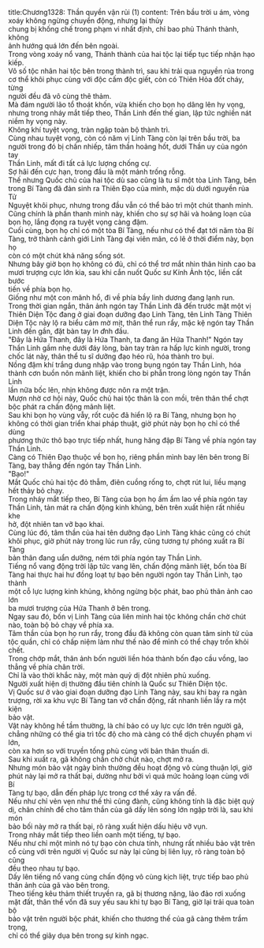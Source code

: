 title:Chương1328: Thần quyền vận rủi (1)
content:
Trên bầu trời u ám, vòng xoáy không ngừng chuyển động, nhưng lại thủy<br>chung bị khống chế trong phạm vi nhất định, chỉ bao phủ Thánh thành, không<br>ảnh hướng quá lớn đến bên ngoài.<br>Trong vòng xoáy nổ vang, Thánh thành của hai tộc lại tiếp tục tiếp nhận hạo<br>kiếp.<br>Vô số tộc nhân hai tộc bên trong thành trì, sau khi trải qua nguyền rủa trong<br>cơ thể khôi phục cùng với độc cấm độc giết, còn có Thiên Hỏa đốt cháy, từng<br>người đều đã vô cùng thê thảm.<br>Mà đám người lão tổ thoát khốn, vừa khiến cho bọn họ dâng lên hy vọng,<br>nhưng trong nháy mắt tiếp theo, Thần Linh đến thế gian, lập tức nghiền nát<br>niềm hy vọng này.<br>Không khí tuyệt vọng, tràn ngập toàn bộ thành trì.<br>Cùng nhau tuyệt vọng, còn có năm vị Linh Tàng còn lại trên bầu trời, ba<br>người trong đó bị chấn nhiếp, tâm thần hoảng hốt, dưới Thần uy của ngón tay<br>Thần Linh, mất đi tất cả lực lượng chống cự.<br>Sợ hãi đến cực hạn, trong đầu là một mảnh trống rỗng.<br>Thế nhưng Quốc chủ của hai tộc dù sao cũng là tu sĩ một tòa Linh Tàng, bên<br>trong Bí Tàng đã đản sinh ra Thiên Đạo của mình, mặc dù dưới nguyền rủa Tử<br>Nguyệt khôi phục, nhưng trong đầu vẫn có thể bảo trì một chút thanh minh.<br>Cũng chính là phần thanh minh này, khiến cho sự sợ hãi và hoảng loạn của<br>bọn họ, lắng đọng ra tuyệt vọng càng đậm.<br>Cuối cùng, bọn họ chỉ có một tòa Bí Tàng, nếu như có thể đạt tới năm tòa Bí<br>Tàng, trở thành cảnh giới Linh Tàng đại viên mãn, có lẽ ở thời điểm này, bọn họ<br>còn có một chút khả năng sống sót.<br>Nhưng bây giờ bọn họ không có đủ, chỉ có thể trơ mắt nhìn thân hình cao ba<br>mươi trượng cực lớn kia, sau khi cắn nuốt Quốc sư Kính Ảnh tộc, liền cất bước<br>tiến về phía bọn họ.<br>Giống như một con mãnh hổ, đi về phía bầy linh dương đang lạnh run.<br>Trong thời gian ngắn, thân ảnh ngón tay Thần Linh đã đến trước mặt một vị<br>Thiên Diện Tộc đang ở giai đoạn dưỡng đạo Linh Tàng, tên Linh Tàng Thiên<br>Diện Tộc này lộ ra biểu cảm mờ mịt, thân thể run rẩy, mặc kệ ngón tay Thần<br>Linh đến gần, đặt bàn tay l*n đ*nh đầu.<br>"Đây là Hứa Thanh, đây là Hứa Thanh, ta đang ăn Hứa Thanh!" Ngón tay<br>Thần Linh gầm nhẹ dưới đáy lòng, bàn tay tràn ra hấp lực kinh người, trong<br>chốc lát này, thân thể tu sĩ dưỡng đạo héo rũ, hóa thành tro bụi.<br>Nồng đậm khí trắng dung nhập vào trong bụng ngón tay Thần Linh, hóa<br>thành cơn buồn nôn mãnh liệt, khiến cho bi phẫn trong lòng ngón tay Thần Linh<br>lần nữa bốc lên, nhịn không được nôn ra một trận.<br>Mượn nhờ cơ hội này, Quốc chủ hai tộc thân là con mồi, trên thân thể chợt<br>bộc phát ra chấn động mãnh liệt.<br>Sau khi bọn họ vùng vẫy, rốt cuộc đã hiển lộ ra Bí Tàng, nhưng bọn họ<br>không có thời gian triển khai pháp thuật, giờ phút này bọn họ chỉ có thể dùng<br>phương thức thô bạo trực tiếp nhất, hung hăng đập Bí Tàng về phía ngón tay<br>Thần Linh.<br>Càng có Thiên Đạo thuộc về bọn họ, riêng phần mình bay lên bên trong Bí<br>Tàng, bay thẳng đến ngón tay Thần Linh.<br>"Bạo!"<br>Mắt Quốc chủ hai tộc đỏ thẫm, điên cuồng rống to, chợt rút lui, liều mạng<br>hết thảy bỏ chạy.<br>Trong nháy mắt tiếp theo, Bí Tàng của bọn họ ầm ầm lao về phía ngón tay<br>Thần Linh, tản mát ra chấn động kinh khủng, bên trên xuất hiện rất nhiều khe<br>hở, đột nhiên tan vỡ bạo khai.<br>Cùng lúc đó, tâm thần của hai tên dưỡng đạo Linh Tàng khác cũng có chút<br>khôi phục, giờ phút này trong lúc run rẩy, cũng tương tự phóng xuất ra Bí Tàng<br>bản thân đang uẩn dưỡng, ném tới phía ngón tay Thần Linh.<br>Tiếng nổ vang động trời lập tức vang lên, chấn động mãnh liệt, bốn tòa Bí<br>Tàng hai thực hai hư đồng loạt tự bạo bên người ngón tay Thần Linh, tạo thành<br>một cỗ lực lượng kinh khủng, không ngừng bộc phát, bao phủ thân ảnh cao lớn<br>ba mươi trượng của Hứa Thanh ở bên trong.<br>Ngay sau đó, bốn vị Linh Tàng của liên minh hai tộc không chần chờ chút<br>nào, toàn bộ bỏ chạy về phía xa.<br>Tâm thần của bọn họ run rẩy, trong đầu đã không còn quan tâm sinh tử của<br>tộc quần, chỉ có chấp niệm làm như thế nào để mình có thể chạy trốn khỏi chết.<br>Trong chớp mắt, thân ảnh bốn người liền hóa thành bốn đạo cầu vồng, lao<br>thẳng về phía chân trời.<br>Chỉ là vào thời khắc này, một màn quỷ dị đột nhiên phủ xuống.<br>Người xuất hiện dị thường đầu tiên chính là Quốc sư Thiên Diện tộc.<br>Vị Quốc sư ở vào giai đoạn dưỡng đạo Linh Tàng này, sau khi bay ra ngàn<br>trượng, rời xa khu vực Bí Tàng tan vỡ chấn động, rất nhanh liền lấy ra một kiện<br>bảo vật.<br>Vật này không hề tầm thường, là chí bảo có uy lực cực lớn trên người gã,<br>chẳng những có thể gia trì tốc độ cho mà càng có thể dịch chuyển phạm vi lớn,<br>còn xa hơn so với truyền tống phù cùng với bản thân thuấn di.<br>Sau khi xuất ra, gã không chần chờ chút nào, chợt mở ra.<br>Nhưng món bảo vật ngày bình thường đều hoạt động vô cùng thuận lợi, giờ<br>phút này lại mở ra thất bại, dường như bởi vì quá mức hoảng loạn cùng với Bí<br>Tàng tự bạo, dẫn đến pháp lực trong cơ thể xảy ra vấn đề.<br>Nếu như chỉ vẻn vẹn như thế thì cũng đành, cũng không tính là đặc biệt quỷ<br>dị, chân chính để cho tâm thần của gã dấy lên sóng lớn ngập trời là, sau khi món<br>bảo bối này mở ra thất bại, rõ ràng xuất hiện dấu hiệu vỡ vụn.<br>Trong nháy mắt tiếp theo liền oanh một tiếng, tự bạo.<br>Nếu như chỉ một mình nó tự bạo còn chưa tính, nhưng rất nhiều bảo vật trên<br>cổ cùng với trên người vị Quốc sư này lại cũng bị liên lụy, rõ ràng toàn bộ cũng<br>đều theo nhau tự bạo.<br>Dấy lên tiếng nổ vang cùng chấn động vô cùng kịch liệt, trực tiếp bao phủ<br>thân ảnh của gã vào bên trong.<br>Theo tiếng kêu thảm thiết truyền ra, gã bị thương nặng, lảo đảo rơi xuống<br>mặt đất, thân thể vốn đã suy yếu sau khi tự bạo Bí Tàng, giờ lại trải qua toàn bộ<br>bảo vật trên người bộc phát, khiến cho thương thế của gã càng thêm trầm trọng,<br>chỉ có thể giãy dụa bên trong sự kinh ngạc.